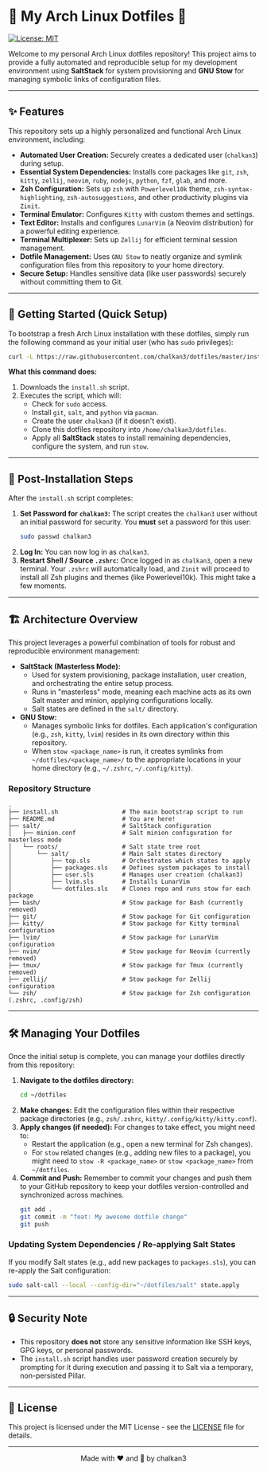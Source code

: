 # 🦥 My Arch Linux Dotfiles 🦥

[![License: MIT](https://img.shields.io/badge/License-MIT-yellow.svg)](https://opensource.org/licenses/MIT)

Welcome to my personal Arch Linux dotfiles repository! This project aims to provide a fully automated and reproducible setup for my development environment using **SaltStack** for system provisioning and **GNU Stow** for managing symbolic links of configuration files.

---

## ✨ Features

This repository sets up a highly personalized and functional Arch Linux environment, including:

*   **Automated User Creation:** Securely creates a dedicated user (`chalkan3`) during setup.
*   **Essential System Dependencies:** Installs core packages like `git`, `zsh`, `kitty`, `zellij`, `neovim`, `ruby`, `nodejs`, `python`, `fzf`, `glab`, and more.
*   **Zsh Configuration:** Sets up `zsh` with `Powerlevel10k` theme, `zsh-syntax-highlighting`, `zsh-autosuggestions`, and other productivity plugins via `Zinit`.
*   **Terminal Emulator:** Configures `Kitty` with custom themes and settings.
*   **Text Editor:** Installs and configures `LunarVim` (a Neovim distribution) for a powerful editing experience.
*   **Terminal Multiplexer:** Sets up `Zellij` for efficient terminal session management.
*   **Dotfile Management:** Uses `GNU Stow` to neatly organize and symlink configuration files from this repository to your home directory.
*   **Secure Setup:** Handles sensitive data (like user passwords) securely without committing them to Git.

---

## 🚀 Getting Started (Quick Setup)

To bootstrap a fresh Arch Linux installation with these dotfiles, simply run the following command as your initial user (who has `sudo` privileges):

```bash
curl -L https://raw.githubusercontent.com/chalkan3/dotfiles/master/install.sh | sh
```

**What this command does:**
1.  Downloads the `install.sh` script.
2.  Executes the script, which will:
    *   Check for `sudo` access.
    *   Install `git`, `salt`, and `python` via `pacman`.
    *   Create the user `chalkan3` (if it doesn't exist).
    *   Clone this dotfiles repository into `/home/chalkan3/dotfiles`.
    *   Apply all **SaltStack** states to install remaining dependencies, configure the system, and run `stow`.

---

## 📝 Post-Installation Steps

After the `install.sh` script completes:

1.  **Set Password for `chalkan3`:**
    The script creates the `chalkan3` user without an initial password for security. You **must** set a password for this user:
    ```bash
    sudo passwd chalkan3
    ```
2.  **Log In:**
    You can now log in as `chalkan3`.
3.  **Restart Shell / Source `.zshrc`:**
    Once logged in as `chalkan3`, open a new terminal. Your `.zshrc` will automatically load, and `Zinit` will proceed to install all Zsh plugins and themes (like Powerlevel10k). This might take a few moments.

---

## 🏗️ Architecture Overview

This project leverages a powerful combination of tools for robust and reproducible environment management:

*   **SaltStack (Masterless Mode):**
    *   Used for system provisioning, package installation, user creation, and orchestrating the entire setup process.
    *   Runs in "masterless" mode, meaning each machine acts as its own Salt master and minion, applying configurations locally.
    *   Salt states are defined in the `salt/` directory.
*   **GNU Stow:**
    *   Manages symbolic links for dotfiles. Each application's configuration (e.g., `zsh`, `kitty`, `lvim`) resides in its own directory within this repository.
    *   When `stow <package_name>` is run, it creates symlinks from `~/dotfiles/<package_name>/` to the appropriate locations in your home directory (e.g., `~/.zshrc`, `~/.config/kitty`).

### Repository Structure

```
.
├── install.sh                  # The main bootstrap script to run
├── README.md                   # You are here!
├── salt/                       # SaltStack configuration
│   ├── minion.conf             # Salt minion configuration for masterless mode
│   └── roots/                  # Salt state tree root
│       └── salt/               # Main Salt states directory
│           ├── top.sls         # Orchestrates which states to apply
│           ├── packages.sls    # Defines system packages to install
│           ├── user.sls        # Manages user creation (chalkan3)
│           ├── lvim.sls        # Installs LunarVim
│           └── dotfiles.sls    # Clones repo and runs stow for each package
├── bash/                       # Stow package for Bash (currently removed)
├── git/                        # Stow package for Git configuration
├── kitty/                      # Stow package for Kitty terminal configuration
├── lvim/                       # Stow package for LunarVim configuration
├── nvim/                       # Stow package for Neovim (currently removed)
├── tmux/                       # Stow package for Tmux (currently removed)
├── zellij/                     # Stow package for Zellij configuration
└── zsh/                        # Stow package for Zsh configuration (.zshrc, .config/zsh)
```

---

## 🛠️ Managing Your Dotfiles

Once the initial setup is complete, you can manage your dotfiles directly from this repository:

1.  **Navigate to the dotfiles directory:**
    ```bash
    cd ~/dotfiles
    ```
2.  **Make changes:** Edit the configuration files within their respective package directories (e.g., `zsh/.zshrc`, `kitty/.config/kitty/kitty.conf`).
3.  **Apply changes (if needed):** For changes to take effect, you might need to:
    *   Restart the application (e.g., open a new terminal for Zsh changes).
    *   For `stow` related changes (e.g., adding new files to a package), you might need to `stow -R <package_name>` or `stow <package_name>` from `~/dotfiles`.
4.  **Commit and Push:** Remember to commit your changes and push them to your GitHub repository to keep your dotfiles version-controlled and synchronized across machines.
    ```bash
    git add .
    git commit -m "feat: My awesome dotfile change"
    git push
    ```

### Updating System Dependencies / Re-applying Salt States

If you modify Salt states (e.g., add new packages to `packages.sls`), you can re-apply the Salt configuration:

```bash
sudo salt-call --local --config-dir="~/dotfiles/salt" state.apply
```

---

## 🔒 Security Note

*   This repository **does not** store any sensitive information like SSH keys, GPG keys, or personal passwords.
*   The `install.sh` script handles user password creation securely by prompting for it during execution and passing it to Salt via a temporary, non-persisted Pillar.

---

## 📄 License

This project is licensed under the MIT License - see the [LICENSE](LICENSE) file for details.

---

<p align="center">
  Made with ❤️ and 🦥 by chalkan3
</p>
